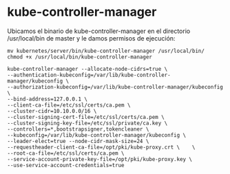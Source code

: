 # kube-controller-manager

Ubicamos el binario de kube-controller-manager en el directorio
/usr/local/bin de master y le damos permisos de ejecución:

    mv kubernetes/server/bin/kube-controller-manager /usr/local/bin/
	chmod +x /usr/local/bin/kube-controller-manager
	
	kube-controller-manager --allocate-node-cidrs=true \
	--authentication-kubeconfig=/var/lib/kube-controller-manager/kubeconfig \
	--authorization-kubeconfig=/var/lib/kube-controller-manager/kubeconfig \
	--bind-address=127.0.0.1 \
	--client-ca-file=/etc/ssl/certs/ca.pem \
	--cluster-cidr=10.10.0.0/16 \
	--cluster-signing-cert-file=/etc/ssl/certs/ca.pem \
	--cluster-signing-key-file=/etc/ssl/private/ca.key \
	--controllers=*,bootstrapsigner,tokencleaner \
	--kubeconfig=/var/lib/kube-controller-manager/kubeconfig \
	--leader-elect=true --node-cidr-mask-size=24 \
	--requestheader-client-ca-file=/opt/pki/kube-proxy.crt \	\
	--root-ca-file=/etc/ssl/certs/ca.pem \
	--service-account-private-key-file=/opt/pki/kube-proxy.key \
	--use-service-account-credentials=true
